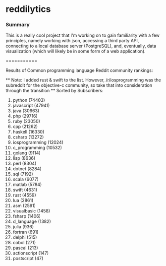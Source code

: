 reddilytics
===========

### Summary

This is a really cool project that I'm working on to gain familiarity with a few principles, namely working with json,
accessing a third party API, connecting to a local database server (PostgreSQL), and, eventually, data visualization (which will likely be in some form of a web application). 

===========


Results of Common programming language Reddit community rankings: 


** Note: I added rust & swift to the list.  However, /r/iosprogramming was the subreddit for the objective-c community, so take that into consideration through the transition **
Sorted by Subscribers: 

1. python (74403)
2. javascript (47941)
3. java (30663)
4. php (29716)
5. ruby (23050)
6. cpp (21262)
7. haskell (16330)
8. csharp (13272)
9. iosprogramming (12024)
10. c_programming (10532)
11. golang (9114)
12. lisp (8636)
13. perl (8304)
14. dotnet (8284)
15. sql (7192)
16. scala (6077)
17. matlab (5784)
18. swift (4631)
19. rust (4559)
20. lua (2861)
21. asm (2591)
22. visualbasic (1458)
23. fsharp (1406)
24. d_language (1382)
25. julia (936)
26. fortran (691)
27. delphi (515)
28. cobol (271)
29. pascal (213)
30. actionscript (147)
31. postscript (47)
